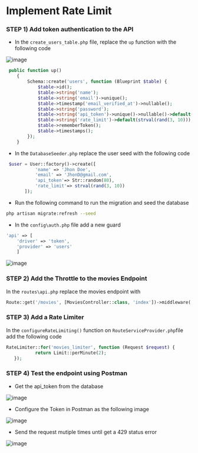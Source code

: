 # Implement Rate Limit

### STEP 1) Add token authentication to the API

- In the `create_users_table.php` file, replace the `up` function with the following code

![image](https://user-images.githubusercontent.com/31894600/196095253-31a10e12-0799-4bbc-a4ef-89f7ad9ce828.png)

```php
 public function up()
    {
        Schema::create('users', function (Blueprint $table) {
            $table->id();
            $table->string('name');
            $table->string('email')->unique();
            $table->timestamp('email_verified_at')->nullable();
            $table->string('password');
            $table->string('api_token')->unique()->nullable()->default(null);
            $table->string('rate_limit')->default(strval(rand(3, 10)));
            $table->rememberToken();
            $table->timestamps();
        });
    }
 ```

- In the `DatabaseSeeder.php` replace the user seed with the following code

 ```php
  $user = User::factory()->create([
            'name' => 'Jhon Doe',
            'email' => 'JhonD@gmail.com',
            'api_token'=> Str::random(80),
            'rate_limit'=> strval(rand(3, 10))
        ]);
 ```

- Run the following command to run the migration and seed the database

```bash
php artisan migrate:refresh --seed 
```

- In the `config\auth.php` file add a new guard

 ```php
'api' => [
     'driver' => 'token',
     'provider' => 'users'
     ]
 ```
 
 ![image](https://user-images.githubusercontent.com/31894600/196095283-3ea4a77e-e986-4aac-a68e-07c4e7756335.png)


### STEP 2) Add the Throttle to the movies Endpoint

In the `routes\api.php` replace the movies endpoint with

 ```php
Route::get('/movies', [MoviesController::class, 'index'])->middleware('auth:api', 'throttle:rate_limit,1');
 ```

### STEP 3) Add a Rate Limiter


In the `configureRateLimiting()` function on `RouteServiceProvider.php`file add the following code 

 ```php
 RateLimiter::for('movies_limiter', function (Request $request) {
            return Limit::perMinute(2);
    }); 
```

### STEP 4) Test the endpoint using Postman

- Get the api_token from the database

![image](https://user-images.githubusercontent.com/31894600/196324328-3e1c5d88-b3ff-4fcc-8575-50b0601ac06f.png)

- Configure the Token in Postman as the following image

![image](https://user-images.githubusercontent.com/31894600/196324505-769a1250-ed1e-441e-b87a-708607201719.png)

- Send the request mutiple times until get a 429 status error

![image](https://user-images.githubusercontent.com/31894600/196324866-c897a37a-fe43-466e-95da-1c8a2a825494.png)



